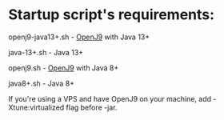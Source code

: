 # Startup script's requirements:


  openj9-java13+.sh - [OpenJ9](https://www.eclipse.org/openj9/) with Java 13+

  java-13+.sh - Java 13+

  openj9.sh - [OpenJ9](https://www.eclipse.org/openj9/) with Java 8+

  java8+.sh - Java 8+


If you're using a VPS and have OpenJ9 on your machine, add -Xtune:virtualized flag before -jar.

